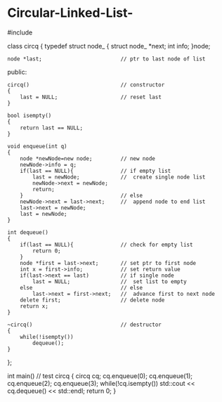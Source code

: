 # Circular-Linked-List-

#include<iostream>

class circq
{
    typedef struct node_
    {
        struct node_ *next;
        int info;
    }node;

    node *last;                         // ptr to last node of list

public:

    circq()                             // constructor
    {
        last = NULL;                    // reset last
    }

    bool isempty()
    {
        return last == NULL;
    }

    void enqueue(int q)
    {
        node *newNode=new node;         // new node
        newNode->info = q;
        if(last == NULL){               // if empty list
            last = newNode;             //  create single node list
            newNode->next = newNode;
            return;
        }                               // else
        newNode->next = last->next;     //  append node to end list
        last->next = newNode;
        last = newNode;
    }

    int dequeue()
    {
        if(last == NULL){               // check for empty list
            return 0;
        }
        node *first = last->next;       // set ptr to first node
        int x = first->info;            // set return value
        if(last->next == last)          // if single node
            last = NULL;                //  set list to empty
        else                            // else
            last->next = first->next;   //  advance first to next node
        delete first;                   // delete node
        return x;
    }

    ~circq()                            // destructor
    {
        while(!isempty())
            dequeue();
    }
};

int main()                              // test circq
{
circq cq;
    cq.enqueue(0);
    cq.enqueue(1);
    cq.enqueue(2);
    cq.enqueue(3);
    while(!cq.isempty())
        std::cout << cq.dequeue() << std::endl;
    return 0;
}
